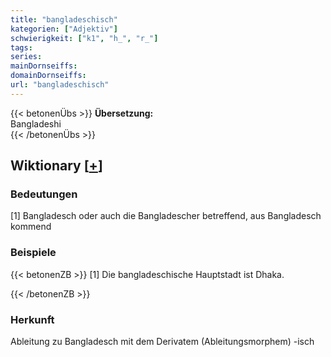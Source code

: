 ```yaml
---
title: "bangladeschisch"
kategorien: ["Adjektiv"]
schwierigkeit: ["k1", "h_", "r_"]
tags:
series:
mainDornseiffs:
domainDornseiffs:
url: "bangladeschisch"
---
```


{{< betonenÜbs >}}
**Übersetzung:**  
Bangladeshi  
{{< /betonenÜbs >}}

## Wiktionary [[+](https://de.wiktionary.org/wiki/bangladeschisch)]

### Bedeutungen
[1] Bangladesch oder auch die Bangladescher betreffend, aus Bangladesch kommend  

### Beispiele
{{< betonenZB >}}
[1] Die bangladeschische Hauptstadt ist Dhaka.  

{{< /betonenZB >}}
### Herkunft
Ableitung zu Bangladesch mit dem Derivatem (Ableitungsmorphem) -isch  


